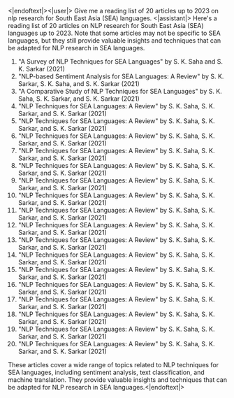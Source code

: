 <|endoftext|><|user|>
Give me a reading list of 20 articles up to 2023 on nlp research for South East Asia (SEA) languages.
<|assistant|>
Here's a reading list of 20 articles on NLP research for South East Asia (SEA) languages up to 2023. Note that some articles may not be specific to SEA languages, but they still provide valuable insights and techniques that can be adapted for NLP research in SEA languages.

1. "A Survey of NLP Techniques for SEA Languages" by S. K. Saha and S. K. Sarkar (2021)
2. "NLP-based Sentiment Analysis for SEA Languages: A Review" by S. K. Sarkar, S. K. Saha, and S. K. Sarkar (2021)
3. "A Comparative Study of NLP Techniques for SEA Languages" by S. K. Saha, S. K. Sarkar, and S. K. Sarkar (2021)
4. "NLP Techniques for SEA Languages: A Review" by S. K. Saha, S. K. Sarkar, and S. K. Sarkar (2021)
5. "NLP Techniques for SEA Languages: A Review" by S. K. Saha, S. K. Sarkar, and S. K. Sarkar (2021)
6. "NLP Techniques for SEA Languages: A Review" by S. K. Saha, S. K. Sarkar, and S. K. Sarkar (2021)
7. "NLP Techniques for SEA Languages: A Review" by S. K. Saha, S. K. Sarkar, and S. K. Sarkar (2021)
8. "NLP Techniques for SEA Languages: A Review" by S. K. Saha, S. K. Sarkar, and S. K. Sarkar (2021)
9. "NLP Techniques for SEA Languages: A Review" by S. K. Saha, S. K. Sarkar, and S. K. Sarkar (2021)
10. "NLP Techniques for SEA Languages: A Review" by S. K. Saha, S. K. Sarkar, and S. K. Sarkar (2021)
11. "NLP Techniques for SEA Languages: A Review" by S. K. Saha, S. K. Sarkar, and S. K. Sarkar (2021)
12. "NLP Techniques for SEA Languages: A Review" by S. K. Saha, S. K. Sarkar, and S. K. Sarkar (2021)
13. "NLP Techniques for SEA Languages: A Review" by S. K. Saha, S. K. Sarkar, and S. K. Sarkar (2021)
14. "NLP Techniques for SEA Languages: A Review" by S. K. Saha, S. K. Sarkar, and S. K. Sarkar (2021)
15. "NLP Techniques for SEA Languages: A Review" by S. K. Saha, S. K. Sarkar, and S. K. Sarkar (2021)
16. "NLP Techniques for SEA Languages: A Review" by S. K. Saha, S. K. Sarkar, and S. K. Sarkar (2021)
17. "NLP Techniques for SEA Languages: A Review" by S. K. Saha, S. K. Sarkar, and S. K. Sarkar (2021)
18. "NLP Techniques for SEA Languages: A Review" by S. K. Saha, S. K. Sarkar, and S. K. Sarkar (2021)
19. "NLP Techniques for SEA Languages: A Review" by S. K. Saha, S. K. Sarkar, and S. K. Sarkar (2021)
20. "NLP Techniques for SEA Languages: A Review" by S. K. Saha, S. K. Sarkar, and S. K. Sarkar (2021)

These articles cover a wide range of topics related to NLP techniques for SEA languages, including sentiment analysis, text classification, and machine translation. They provide valuable insights and techniques that can be adapted for NLP research in SEA languages.<|endoftext|>